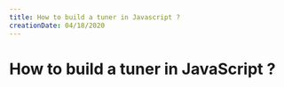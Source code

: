 ```yaml
---
title: How to build a tuner in Javascript ?
creationDate: 04/18/2020
---
```

# How to build a tuner in JavaScript ?
